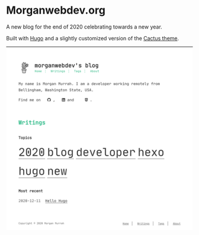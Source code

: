 # Morganwebdev.org

A new blog for the end of 2020 celebrating towards a new year.

Built with [Hugo](https://gohugo.io/) and a slightly customized version of the [Cactus theme](https://github.com/monkeyWzr/hugo-theme-cactus).

![Screenshot](readme-assets/screenshot.png)